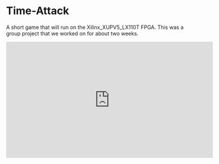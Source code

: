 # Time-Attack
A short game that will run on the Xilinx_XUPV5_LX110T FPGA. This was a group project that we worked on for about two weeks.

<iframe width="560" height="315" src="https://www.youtube.com/embed/LBKNTcetgDk" frameborder="0" allow="autoplay; encrypted-media" allowfullscreen></iframe>
